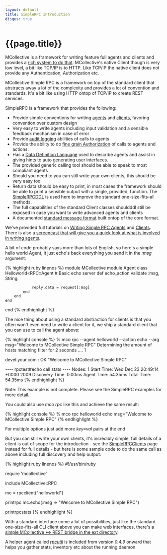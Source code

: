 ```yaml
---
layout: default
title: SimpleRPC Introduction
disqus: true
---
```

[WritingAgents]: /mcollective/reference/basic/basic_agent_and_client.html
[SimpleRPCAgents]: /mcollective/simplerpc/agents.html
[SimpleRPCClients]: /mcollective/simplerpc/clients.html
[SimpleRPCAuditing]: /mcollective/simplerpc/auditing.html
[SimpleRPCAuthorization]: /mcollective/simplerpc/authorization.html
[SimpleRPCDDL]: /mcollective/simplerpc/ddl.html
[SimpleRPCMessageFormat]: /mcollective/simplerpc/messageformat.html
[RPCUtil]: /mcollective/reference/plugins/rpcutil.html
[WritingAgentsScreenCast]: http://mcollective.blip.tv/file/3808928/
[RestGateway]: http://github.com/puppetlabs/marionette-collective/blob/master/ext/mc-rpc-restserver.rb

# {{page.title}}

MCollective is a framework for writing feature full agents and clients and provides a [rich system to do that][WritingAgents].  MCollective's native Client though is very low level, a bit like TCP/IP is to HTTP.  Like TCP/IP the native client does not provide any Authentication, Authorization etc.

MCollective Simple RPC is a framework on top of the standard client that abstracts away a lot of the complexity and provides a lot of convention and standards.  It's a bit like using HTTP ontop of TCP/IP to create REST services.

SimpleRPC is a framework that provides the following:

 * Provide simple conventions for writing [agents][SimpleRPCAgents] and [clients][SimpleRPCClients], favoring convention over custom design
 * Very easy to write agents including input validation and a sensible feedback mechanism in case of error
 * Provide [audit logging][SimpleRPCAuditing] abilities of calls to agents
 * Provide the ability to do [fine grain Authorization][SimpleRPCAuthorization] of calls to agents and actions.
 * Has a [Data Definition Language][SimpleRPCDDL] used to describe agents and assist in giving hints to auto generating user interfaces.
 * The provided generic calling tool should be able to speak to most compliant agents
 * Should you need to you can still write your own clients, this should be very easy too
 * Return data should be easy to print, in most cases the framework should be able to print a sensible output with a single, provided, function.  The [SimpleRPCDDL] is used here to improve the standard one-size-fits-all methods.
 * The full capabilities of the standard Client classes shouldddl still be exposed in case you want to write advanced agents and clients
 * A documented [standard message format][SimpleRPCMessageFormat] built ontop of the core format.


We've provided full tutorials on [Writing Simple RPC Agents][SimpleRPCAgents] and [Clients][SimpleRPCClients].  There is also a [screencast that will give you a quick look at what is involved in writing agents][WritingAgentsScreenCast].


A bit of code probably says more than lots of English, so here's a simple hello world Agent, it just echo's back everything you send it in the _:msg_ argument:

{% highlight ruby linenos %}
module MCollective
    module Agent
        class Helloworld<RPC::Agent
            # Basic echo server
            def echo_action
                validate :msg, String

                reply.data = request[:msg]
            end
        end
    end
end
{% endhighlight %}

The nice thing about using a standard abstraction for clients is that you often won't even need to write a client for it, we ship a standard client that you can use to call the agent above:

{% highlight console %}
 % mco rpc --agent helloworld --action echo --arg msg="Welcome to MCollective Simple RPC"
 Determining the amount of hosts matching filter for 2 seconds .... 1

 devel.your.com                          : OK
     "Welcome to MCollective Simple RPC"



 ---- rpctest#echo call stats ----
            Nodes: 1
       Start Time: Wed Dec 23 20:49:14 +0000 2009
   Discovery Time: 0.00ms
       Agent Time: 54.35ms
       Total Time: 54.35ms
{% endhighlight %}

Note: This example is not complete. Please see the SimpleRPC examples for more detail.

You could also use *mco rpc* like this and achieve the same result:

{% highlight console %}
 % mco rpc helloworld echo msg="Welcome to MCollective Simple RPC"
{% endhighlight %}

For multiple options just add more *key=val* pairs at the end

But you can still write your own clients, it's incredibly simple, full details of a client is out of scope for the introduction - see the [SimpleRPCClients] page instead for full details - but here is some sample code to do the same call as above including full discovery and help output:

{% highlight ruby linenos %}
#!/usr/bin/ruby

require 'mcollective'

include MCollective::RPC

mc = rpcclient("helloworld")

printrpc mc.echo(:msg => "Welcome to MCollective Simple RPC")

printrpcstats
{% endhighlight %}

With a standard interface come a lot of possibilities, just like the standard one-size-fits-all CLI client above you can make web interfaces, there's a [simple MCollective <-> REST bridge in the ext directory][RestGateway].

A helper agent called [_rpcutil_][RPCUtil] is included from version _0.4.9_ onward that helps you gather stats, inventory etc about the running daemon.

